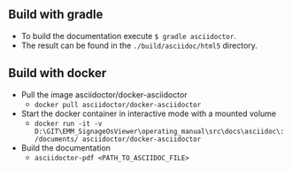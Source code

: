 ## Build with gradle

- To build the documentation execute `$ gradle asciidoctor`.
- The result can be found in the `./build/asciidoc/html5` directory.

## Build with docker

- Pull the image asciidoctor/docker-asciidoctor
  - `docker pull asciidoctor/docker-asciidoctor`
- Start the docker container in interactive mode with a mounted volume
  - `docker run -it -v D:\GIT\EMM_SignageOsViewer\operating_manual\src\docs\asciidoc\:/documents/ asciidoctor/docker-asciidoctor`
- Build the documentation
  - `asciidoctor-pdf <PATH_TO_ASCIIDOC_FILE>`
